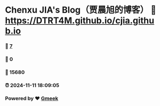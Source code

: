 # Chenxu JIA's Blog（贾晨旭的博客） :link: https://DTRT4M.github.io/cjia.github.io 
### :page_facing_up: [7](https://DTRT4M.github.io/cjia.github.io/tag.html) 
### :speech_balloon: 0 
### :hibiscus: 15680 
### :alarm_clock: 2024-11-11 18:09:05 
### Powered by :heart: [Gmeek](https://github.com/Meekdai/Gmeek)
